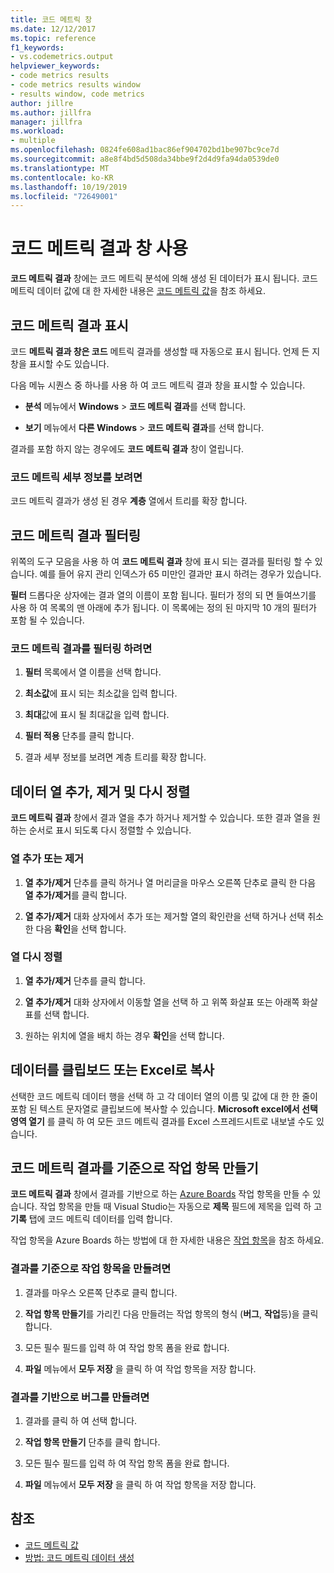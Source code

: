 ```yaml
---
title: 코드 메트릭 창
ms.date: 12/12/2017
ms.topic: reference
f1_keywords:
- vs.codemetrics.output
helpviewer_keywords:
- code metrics results
- code metrics results window
- results window, code metrics
author: jillre
ms.author: jillfra
manager: jillfra
ms.workload:
- multiple
ms.openlocfilehash: 0824fe608ad1bac86ef904702bd1be907bc9ce7d
ms.sourcegitcommit: a8e8f4bd5d508da34bbe9f2d4d9fa94da0539de0
ms.translationtype: MT
ms.contentlocale: ko-KR
ms.lasthandoff: 10/19/2019
ms.locfileid: "72649001"
---
```

# <a name="use-the-code-metrics-results-window"></a>코드 메트릭 결과 창 사용

**코드 메트릭 결과** 창에는 코드 메트릭 분석에 의해 생성 된 데이터가 표시 됩니다. 코드 메트릭 데이터 값에 대 한 자세한 내용은 [코드 메트릭 값](../code-quality/code-metrics-values.md)을 참조 하세요.

## <a name="display-code-metrics-results"></a>코드 메트릭 결과 표시

코드 **메트릭 결과 창은 코드** 메트릭 결과를 생성할 때 자동으로 표시 됩니다. 언제 든 지 창을 표시할 수도 있습니다.

다음 메뉴 시퀀스 중 하나를 사용 하 여 코드 메트릭 결과 창을 표시할 수 있습니다.

- **분석** 메뉴에서 **Windows**  > **코드 메트릭 결과**를 선택 합니다.

- **보기** 메뉴에서 **다른 Windows**  > **코드 메트릭 결과**를 선택 합니다.

결과를 포함 하지 않는 경우에도 **코드 메트릭 결과** 창이 열립니다.

### <a name="to-view-code-metrics-details"></a>코드 메트릭 세부 정보를 보려면

코드 메트릭 결과가 생성 된 경우 **계층** 열에서 트리를 확장 합니다.

## <a name="filter-code-metrics-results"></a>코드 메트릭 결과 필터링

위쪽의 도구 모음을 사용 하 여 **코드 메트릭 결과** 창에 표시 되는 결과를 필터링 할 수 있습니다. 예를 들어 유지 관리 인덱스가 65 미만인 결과만 표시 하려는 경우가 있습니다.

**필터** 드롭다운 상자에는 결과 열의 이름이 포함 됩니다. 필터가 정의 되 면 들여쓰기를 사용 하 여 목록의 맨 아래에 추가 됩니다. 이 목록에는 정의 된 마지막 10 개의 필터가 포함 될 수 있습니다.

### <a name="to-filter-the-code-metrics-results"></a>코드 메트릭 결과를 필터링 하려면

1. **필터** 목록에서 열 이름을 선택 합니다.

2. **최소값**에 표시 되는 최소값을 입력 합니다.

3. **최대**값에 표시 될 최대값을 입력 합니다.

4. **필터 적용** 단추를 클릭 합니다.

5. 결과 세부 정보를 보려면 계층 트리를 확장 합니다.

## <a name="add-remove-and-rearrange-data-columns"></a>데이터 열 추가, 제거 및 다시 정렬

**코드 메트릭 결과** 창에서 결과 열을 추가 하거나 제거할 수 있습니다. 또한 결과 열을 원하는 순서로 표시 되도록 다시 정렬할 수 있습니다.

### <a name="add-or-remove-a-column"></a>열 추가 또는 제거

1. **열 추가/제거** 단추를 클릭 하거나 열 머리글을 마우스 오른쪽 단추로 클릭 한 다음 **열 추가/제거**를 클릭 합니다.

1. **열 추가/제거** 대화 상자에서 추가 또는 제거할 열의 확인란을 선택 하거나 선택 취소 한 다음 **확인**을 선택 합니다.

### <a name="rearrange-columns"></a>열 다시 정렬

1. **열 추가/제거** 단추를 클릭 합니다.

1. **열 추가/제거** 대화 상자에서 이동할 열을 선택 하 고 위쪽 화살표 또는 아래쪽 화살표를 선택 합니다.

1. 원하는 위치에 열을 배치 하는 경우 **확인**을 선택 합니다.

## <a name="copy-data-to-the-clipboard-or-excel"></a>데이터를 클립보드 또는 Excel로 복사

선택한 코드 메트릭 데이터 행을 선택 하 고 각 데이터 열의 이름 및 값에 대 한 한 줄이 포함 된 텍스트 문자열로 클립보드에 복사할 수 있습니다. **Microsoft excel에서 선택 영역 열기** 를 클릭 하 여 모든 코드 메트릭 결과를 Excel 스프레드시트로 내보낼 수도 있습니다.

## <a name="create-a-work-item-based-on-code-metric-results"></a>코드 메트릭 결과를 기준으로 작업 항목 만들기

**코드 메트릭 결과** 창에서 결과를 기반으로 하는 [Azure Boards](/azure/devops/boards/index?view=vsts) 작업 항목을 만들 수 있습니다. 작업 항목을 만들 때 Visual Studio는 자동으로 **제목** 필드에 제목을 입력 하 고 **기록** 탭에 코드 메트릭 데이터를 입력 합니다.

작업 항목을 Azure Boards 하는 방법에 대 한 자세한 내용은 [작업 항목](/azure/devops/boards/work-items/index?view=vsts)을 참조 하세요.

### <a name="to-create-a-work-item-based-on-a-result"></a>결과를 기준으로 작업 항목을 만들려면

1. 결과를 마우스 오른쪽 단추로 클릭 합니다.

2. **작업 항목 만들기**를 가리킨 다음 만들려는 작업 항목의 형식 (**버그**, **작업**등)을 클릭 합니다.

3. 모든 필수 필드를 입력 하 여 작업 항목 폼을 완료 합니다.

4. **파일** 메뉴에서 **모두 저장** 을 클릭 하 여 작업 항목을 저장 합니다.

### <a name="to-create-a-bug-based-on-a-result"></a>결과를 기반으로 버그를 만들려면

1. 결과를 클릭 하 여 선택 합니다.

2. **작업 항목 만들기** 단추를 클릭 합니다.

3. 모든 필수 필드를 입력 하 여 작업 항목 폼을 완료 합니다.

4. **파일** 메뉴에서 **모두 저장** 을 클릭 하 여 작업 항목을 저장 합니다.

## <a name="see-also"></a>참조

- [코드 메트릭 값](../code-quality/code-metrics-values.md)
- [방법: 코드 메트릭 데이터 생성](../code-quality/how-to-generate-code-metrics-data.md)
